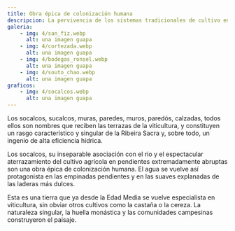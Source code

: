 ```yaml
---
title: Obra épica de colonización humana
descripcion: La pervivencia de los sistemas tradicionales de cultivo en las vertientes escarpadas de los cañones fluviales sustentada en técnicas milenarias.
galeria:
    - img: 4/san_fiz.webp 
      alt: una imagen guapa
    - img: 4/cortezada.webp 
      alt: una imagen guapa
    - img: 4/bodegas_ronsel.webp 
      alt: una imagen guapa
    - img: 4/souto_chao.webp 
      alt: una imagen guapa
graficos:
    - img: 4/socalcos.webp 
      alt: una imagen guapa
---
```


Los socalcos, sucalcos, muras, paredes, muros, paredós, calzadas, todos ellos son nombres que reciben las terrazas de la viticultura, y constituyen un rasgo característico y singular de la Ribeira Sacra y, sobre todo, un ingenio de alta eficiencia hídrica.   

Los socalcos, su inseparable asociación con el rio y el espectacular aterrazamiento del cultivo agrícola en pendientes extremadamente abruptas son una obra épica de colonización humana. El agua se vuelve así protagonista en las empinadas pendientes y en las suaves explanadas de las laderas más dulces.  

Esta es una tierra que ya desde la Edad Media se vuelve especialista en viticultura, sin obviar otros cultivos como la castaña o la cereza. La naturaleza singular, la huella monástica y las comunidades campesinas construyeron el paisaje.